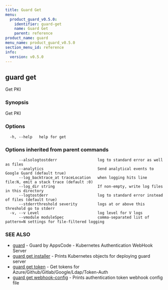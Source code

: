 ```yaml
---
title: Guard Get
menu:
  product_guard_v0.5.0:
    identifier: guard-get
    name: Guard Get
    parent: reference
product_name: guard
menu_name: product_guard_v0.5.0
section_menu_id: reference
info:
  version: v0.5.0
---
```


## guard get

Get PKI

### Synopsis

Get PKI

### Options

```
  -h, --help   help for get
```

### Options inherited from parent commands

```
      --alsologtostderr                  log to standard error as well as files
      --analytics                        Send analytical events to Google Guard (default true)
      --log_backtrace_at traceLocation   when logging hits line file:N, emit a stack trace (default :0)
      --log_dir string                   If non-empty, write log files in this directory
      --logtostderr                      log to standard error instead of files (default true)
      --stderrthreshold severity         logs at or above this threshold go to stderr
  -v, --v Level                          log level for V logs
      --vmodule moduleSpec               comma-separated list of pattern=N settings for file-filtered logging
```

### SEE ALSO

* [guard](/products/guard/v0.5.0/reference/guard)	 - Guard by AppsCode - Kubernetes Authentication WebHook Server
* [guard get installer](/products/guard/v0.5.0/reference/guard_get_installer)	 - Prints Kubernetes objects for deploying guard server
* [guard get token](/products/guard/v0.5.0/reference/guard_get_token)	 - Get tokens for Azure/Github/Gitlab/Google/Ldap/Token-Auth
* [guard get webhook-config](/products/guard/v0.5.0/reference/guard_get_webhook-config)	 - Prints authentication token webhook config file

